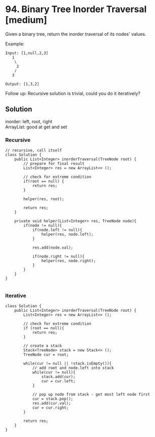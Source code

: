 # 94. Binary Tree Inorder Traversal [medium]     
Given a binary tree, return the inorder traversal of its nodes' values.    

Example:
```
Input: [1,null,2,3]
   1
    \
     2
    /
   3

Output: [1,3,2]
```
Follow up: Recursive solution is trivial, could you do it iteratively?

## Solution     
inorder: left, root, right    
ArrayList: good at get and set       
### Recursive     
```
// recursive, call itself
class Solution {
    public List<Integer> inorderTraversal(TreeNode root) {
        // prepare for final result
        List<Integer> res = new ArrayList<> ();
        
        // check for extreme condition
        if(root == null) {
            return res;
        }
        
        helper(res, root);
        
        return res;
    }
    
    private void helper(List<Integer> res, TreeNode node){
        if(node != null){
            if(node.left != null){
                helper(res, node.left);
            }
            
            res.add(node.val);
            
            if(node.right != null){
                helper(res, node.right);
            }
        }
    }
}


```

### Iterative    
```
class Solution {
    public List<Integer> inorderTraversal(TreeNode root) {
        List<Integer> res = new ArrayList<> (); 
        
        // check for extreme condition
        if (root == null){
            return res;
        }
        
        // create a stack
        Stack<TreeNode> stack = new Stack<> ();
        TreeNode cur = root;
        
        while(cur != null || !stack.isEmpty()){
            // add root and node.left into stack
            while(cur != null){
                stack.add(cur);
                cur = cur.left;
            }
            
            // pop up node from stack - get most left node first
            cur = stack.pop();
            res.add(cur.val);
            cur = cur.right;
        }
        
        return res;
    }
}

```

